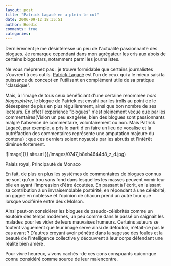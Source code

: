 ```yaml
---
layout: post
title: "Patrick Lagacé en a plein le cul"
date: 2006-09-12 18:35:51
author: Hoedic
comments: true
categories: 
---
```



Dernièrement je me désintéresse un peu de l'actualité passionnante des blogues. Je remarque cependant dans mon agrégateur les cris aux abois de certains blogostars, notamment parmi les journalistes.

Ne vous méprenez pas : je trouve formidable que certains journalistes s'ouvrent à ces outils. [Patrick Lagacé](http://pat.blogue.canoe.com/pat/2006/09/12/flabbergaste) est l'un de ceux qui a le mieux saisi la puissance du concept en l'utilisant en complément utile de sa pratique "classique".

Mais, à l'image de tous ceux bénéficiant d'une certaine renommée *hors blogosphère*, le blogue de Patrick est envahi par les trolls au point de le désespérer de plus en plus régulièrement, ainsi que bon nombre de ses lecteurs. En effet l'expérience "blogues" n'est pleinement vécue que par les commentaires(Vision un peu exagérée, bien des blogues sont passionnants malgré l'absence de commentaire, volontairement ou non. Mais Patrick Lagacé, par exemple, a pris le parti d'en faire un lieu de vocalise et la putréfaction des commentaires représente une amputation majeure du contenu) ; que ces derniers soient noyautés par les abrutis et l'intérêt diminue fortement.


![Image]({{ site.url }}/images/0747_b8eb4644d8_z_d.jpg)
<div class="photoattrib">Palais royal, Principauté de Monaco</div>



En fait, de plus en plus les systèmes de commentaires de blogues connus ne sont qu'un trou sans fond dans lesquelles les masses peuvent vomir leur bile en ayant l'impression d'être écoutées. En passant à l'écrit, en laissant sa contribution à un invraisemblable postérité, en répondant à une célébrité, on gagne en noblesse et l'opinion de chacun prend un autre tour que lorsque vociférée entre deux Molson.

Ainsi peut-on considérer les blogues de pseudo-célébrités comme un exutoire des temps modernes, un peu comme dans le passé on saignait les malades pour les vider de leurs mauvaises humeurs. Certains auteurs se foutent vaguement que leur image serve ainsi de défouloir, n'était-ce pas le cas avant ? D'autres croyant avoir pénétré dans la sagesse des foules et la beauté de l'intelligence collective y découvrent à leur corps défendant une réalité bien amère .

Pour vivre heureux, vivons cachés -de ces cons conspuants quiconque connu considéré comme source de leur malencontre.